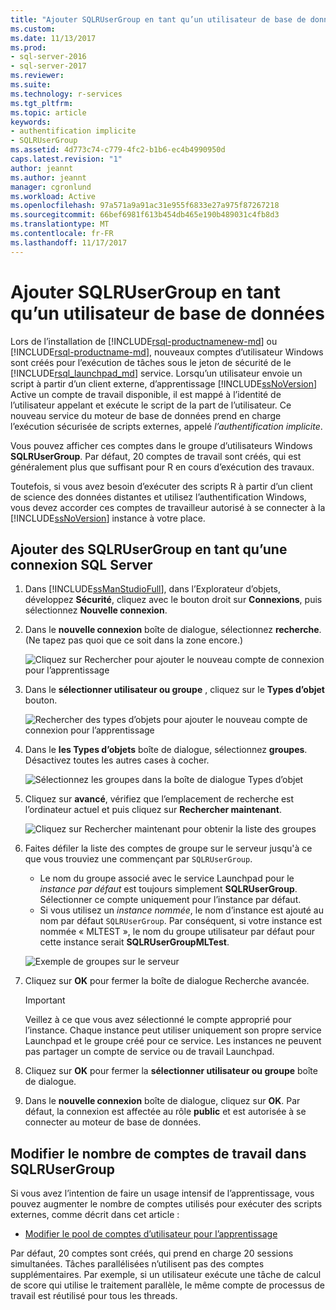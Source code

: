 ```yaml
---
title: "Ajouter SQLRUserGroup en tant qu’un utilisateur de base de données | Documents Microsoft"
ms.custom: 
ms.date: 11/13/2017
ms.prod:
- sql-server-2016
- sql-server-2017
ms.reviewer: 
ms.suite: 
ms.technology: r-services
ms.tgt_pltfrm: 
ms.topic: article
keywords:
- authentification implicite
- SQLRUserGroup
ms.assetid: 4d773c74-c779-4fc2-b1b6-ec4b4990950d
caps.latest.revision: "1"
author: jeannt
ms.author: jeannt
manager: cgronlund
ms.workload: Active
ms.openlocfilehash: 97a571a9a91ac31e955f6833e27a975f87267218
ms.sourcegitcommit: 66bef6981f613b454db465e190b489031c4fb8d3
ms.translationtype: MT
ms.contentlocale: fr-FR
ms.lasthandoff: 11/17/2017
---
```

# <a name="add-sqlrusergroup-as-a-database-user"></a>Ajouter SQLRUserGroup en tant qu’un utilisateur de base de données

Lors de l’installation de [!INCLUDE[rsql-productnamenew-md](../../includes/rsql-productnamenew-md.md)] ou [!INCLUDE[rsql-productname-md](../../includes/rsql-productname-md.md)], nouveaux comptes d’utilisateur Windows sont créés pour l’exécution de tâches sous le jeton de sécurité de le [!INCLUDE[rsql_launchpad_md](../../includes/rsql-launchpad-md.md)] service. Lorsqu’un utilisateur envoie un script à partir d’un client externe, d’apprentissage [!INCLUDE[ssNoVersion](../../includes/ssnoversion-md.md)] Active un compte de travail disponible, il est mappé à l’identité de l’utilisateur appelant et exécute le script de la part de l’utilisateur. Ce nouveau service du moteur de base de données prend en charge l’exécution sécurisée de scripts externes, appelé *l’authentification implicite*.

Vous pouvez afficher ces comptes dans le groupe d’utilisateurs Windows **SQLRUserGroup**. Par défaut, 20 comptes de travail sont créés, qui est généralement plus que suffisant pour R en cours d’exécution des travaux.

Toutefois, si vous avez besoin d’exécuter des scripts R à partir d’un client de science des données distantes et utilisez l’authentification Windows, vous devez accorder ces comptes de travailleur autorisé à se connecter à la [!INCLUDE[ssNoVersion](../../includes/ssnoversion-md.md)] instance à votre place.

## <a name="add-sqlrusergroup-as-a-sql-server-login"></a>Ajouter des SQLRUserGroup en tant qu’une connexion SQL Server

1. Dans [!INCLUDE[ssManStudioFull](../../includes/ssmanstudiofull-md.md)], dans l’Explorateur d’objets, développez **Sécurité**, cliquez avec le bouton droit sur **Connexions**, puis sélectionnez **Nouvelle connexion**.

2. Dans le **nouvelle connexion** boîte de dialogue, sélectionnez **recherche**. (Ne tapez pas quoi que ce soit dans la zone encore.)
    
     ![Cliquez sur Rechercher pour ajouter le nouveau compte de connexion pour l’apprentissage](media/implied-auth-login1.png "cliquez sur Rechercher pour ajouter le nouveau compte de connexion pour l’apprentissage")

3. Dans le **sélectionner utilisateur ou groupe** , cliquez sur le **Types d’objet** bouton.

     ![Rechercher des types d’objets pour ajouter le nouveau compte de connexion pour l’apprentissage](media/implied-auth-login2.png "recherche les types d’objets pour ajouter le nouveau compte de connexion pour l’apprentissage")

4. Dans le **les Types d’objets** boîte de dialogue, sélectionnez **groupes**. Désactivez toutes les autres cases à cocher.

     ![Sélectionnez les groupes dans la boîte de dialogue Types d’objet](media/implied-auth-login3.png "sélectionner des groupes dans la boîte de dialogue Types d’objet")

4. Cliquez sur **avancé**, vérifiez que l’emplacement de recherche est l’ordinateur actuel et puis cliquez sur **Rechercher maintenant**.

     ![Cliquez sur Rechercher maintenant pour obtenir la liste des groupes](media/implied-auth-login4.png "cliquez sur Rechercher pour obtenir la liste des groupes")

5. Faites défiler la liste des comptes de groupe sur le serveur jusqu'à ce que vous trouviez une commençant par `SQLRUserGroup`.
    
    + Le nom du groupe associé avec le service Launchpad pour le _instance par défaut_ est toujours simplement **SQLRUserGroup**. Sélectionner ce compte uniquement pour l’instance par défaut.
    + Si vous utilisez un _instance nommée_, le nom d’instance est ajouté au nom par défaut `SQLRUserGroup`. Par conséquent, si votre instance est nommée « MLTEST », le nom du groupe utilisateur par défaut pour cette instance serait **SQLRUserGroupMLTest**.
 
     ![Exemple de groupes sur le serveur](media/implied-auth-login5.png "exemple de groupes sur le serveur")
   
5. Cliquez sur **OK** pour fermer la boîte de dialogue Recherche avancée.

    > [!IMPORTANT]
    > Veillez à ce que vous avez sélectionné le compte approprié pour l’instance. Chaque instance peut utiliser uniquement son propre service Launchpad et le groupe créé pour ce service. Les instances ne peuvent pas partager un compte de service ou de travail Launchpad.

6. Cliquez sur **OK** pour fermer la **sélectionner utilisateur ou groupe** boîte de dialogue.

7. Dans le **nouvelle connexion** boîte de dialogue, cliquez sur **OK**. Par défaut, la connexion est affectée au rôle **public** et est autorisée à se connecter au moteur de base de données.

## <a name="change-the-number-of-worker-accounts-in-sqlrusergroup"></a>Modifier le nombre de comptes de travail dans SQLRUserGroup

Si vous avez l’intention de faire un usage intensif de l’apprentissage, vous pouvez augmenter le nombre de comptes utilisés pour exécuter des scripts externes, comme décrit dans cet article : 

+ [Modifier le pool de comptes d’utilisateur pour l’apprentissage](modify-the-user-account-pool-for-sql-server-r-services.md)

Par défaut, 20 comptes sont créés, qui prend en charge 20 sessions simultanées. Tâches parallélisées n’utilisent pas des comptes supplémentaires. Par exemple, si un utilisateur exécute une tâche de calcul de score qui utilise le traitement parallèle, le même compte de processus de travail est réutilisé pour tous les threads.